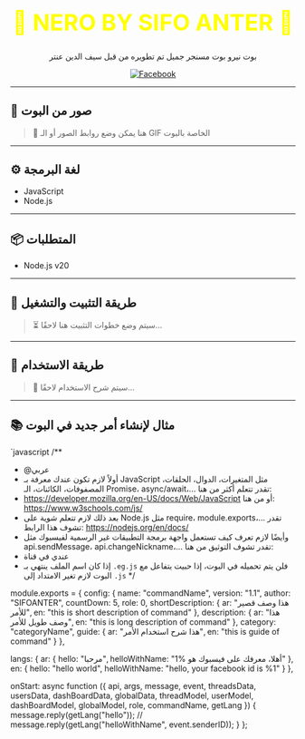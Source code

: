 <h1 align="center" style="color: yellow; font-size: 40px;">💛 NERO BY SIFO ANTER 💛</h1>
<p align="center">بوت نيرو بوت مسنجر جميل تم تطويره من قبل سيف الدين عنتر</p>
<p align="center">
  <a href="https://www.facebook.com/sifo.anter.2025">
    <img src="https://img.icons8.com/color/48/000000/facebook-new.png" alt="Facebook" />
  </a>
</p>

---

## 📸 صور من البوت

> 🔼 هنا يمكن وضع روابط الصور أو الـ GIF الخاصة بالبوت

---

## ⚙️ لغة البرمجة

- JavaScript
- Node.js

---

## 📦 المتطلبات

- Node.js v20

---

## 🧰 طريقة التثبيت والتشغيل

> ⏳ سيتم وضع خطوات التثبيت هنا لاحقًا...

---

## 🚀 طريقة الاستخدام

> 🧾 سيتم شرح الاستخدام لاحقًا...

---

## 📚 مثال لإنشاء أمر جديد في البوت

`javascript
/**
 * @عربي
 * أولاً لازم تكون عندك معرفة بـ JavaScript مثل المتغيرات، الدوال، الحلقات، المصفوفات، الكائنات، الـ Promise، async/await،... تقدر تتعلم أكثر من هنا:
 * https://developer.mozilla.org/en-US/docs/Web/JavaScript أو من هنا: https://www.w3schools.com/js/
 * بعد ذلك لازم تتعلم شوية على Node.js مثل require، module.exports،... تقدر تشوف هذا الرابط: https://nodejs.org/en/docs/
 * وأيضًا لازم تعرف كيف تستعمل واجهة برمجة التطبيقات غير الرسمية لفيسبوك مثل api.sendMessage، api.changeNickname،... تقدر تشوف التوثيق من هنا:
 * عندي في قناة
 * إذا كان اسم الملف ينتهي بـ `.eg.js` فلن يتم تحميله في البوت، إذا حبيت يتفاعل مع البوت لازم تغير الامتداد إلى `.js`
 */

module.exports = {
 config: {
  name: "commandName",
  version: "1.1",
  author: "SIFOANTER",
  countDown: 5,
  role: 0,
  shortDescription: {
   ar: "هذا وصف قصير للأمر",
   en: "this is short description of command"
  },
  description: {
   ar: "هذا وصف طويل للأمر",
   en: "this is long description of command"
  },
  category: "categoryName",
  guide: {
   ar: "هذا شرح استخدام الأمر",
   en: "this is guide of command"
  }
 },

 langs: {
  ar: {
   hello: "مرحبا",
   helloWithName: "أهلا، معرفك على فيسبوك هو %1"
  },
  en: {
   hello: "hello world",
   helloWithName: "hello, your facebook id is %1"
  }
 },

 onStart: async function ({ api, args, message, event, threadsData, usersData, dashBoardData, globalData, threadModel, userModel, dashBoardModel, globalModel, role, commandName, getLang }) {
  message.reply(getLang("hello"));
  // message.reply(getLang("helloWithName", event.senderID));
 }
};
